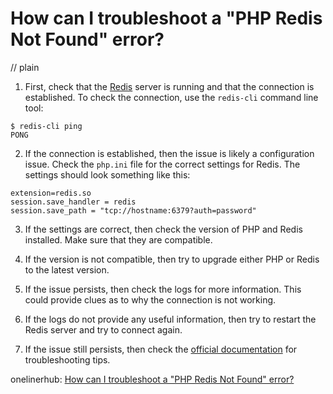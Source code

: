 # How can I troubleshoot a "PHP Redis Not Found" error?
// plain

1. First, check that the [Redis](https://redis.io/) server is running and that the connection is established. To check the connection, use the `redis-cli` command line tool:
```
$ redis-cli ping
PONG
```

2. If the connection is established, then the issue is likely a configuration issue. Check the `php.ini` file for the correct settings for Redis. The settings should look something like this:
```
extension=redis.so
session.save_handler = redis
session.save_path = "tcp://hostname:6379?auth=password"
```

3. If the settings are correct, then check the version of PHP and Redis installed. Make sure that they are compatible.

4. If the version is not compatible, then try to upgrade either PHP or Redis to the latest version.

5. If the issue persists, then check the logs for more information. This could provide clues as to why the connection is not working.

6. If the logs do not provide any useful information, then try to restart the Redis server and try to connect again.

7. If the issue still persists, then check the [official documentation](https://redis.io/documentation) for troubleshooting tips.

onelinerhub: [How can I troubleshoot a "PHP Redis Not Found" error?](https://onelinerhub.com/predis/how-can-i-troubleshoot-a--php-redis-not-found--error)